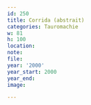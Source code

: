 ```yaml
---
id: 250
title: Corrida (abstrait)
categories: Tauromachie
w: 81
h: 100
location:
note:
file:
year: '2000'
year_start: 2000
year_end:
image:

---
```


